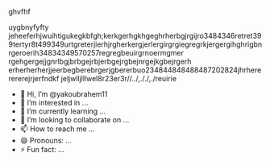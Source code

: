 
ghvfhf


uygbnyfyfty
jeheeferhjwuihtigukegkbfgh;kerkgerhgkhgeghrherbgjrgijro3484346retret399tertyr8t499349urtgreterjierhjrgherkergjerlergirgrgiegregrkjergergihghrigbnrgeroerih34834349570257regregbeuirgrnoermgmer
rgehgergejjgnrlbgjbrbgejrbjerbgejrgbejnrgejkgbejrgerh
erherherherjjeerbegberebrgerjgbererbuo234844848488487202824jhrhererererejrjerfndkf  jeljwlljlllwel8r23er3r//../,././,./reuirie
- 👋 Hi, I’m @yakoubrahem11
- 👀 I’m interested in ...
- 🌱 I’m currently learning ...
- 💞️ I’m looking to collaborate on ...
- 📫 How to reach me ...
- 😄 Pronouns: ...
- ⚡ Fun fact: ...

<!---
yakoubrahem11/yakoubrahem11 is a ✨ special ✨ repository because its `README.md` (this file) appears on your GitHub profile.
You can click the Preview link to take a look at your changes.
--->

